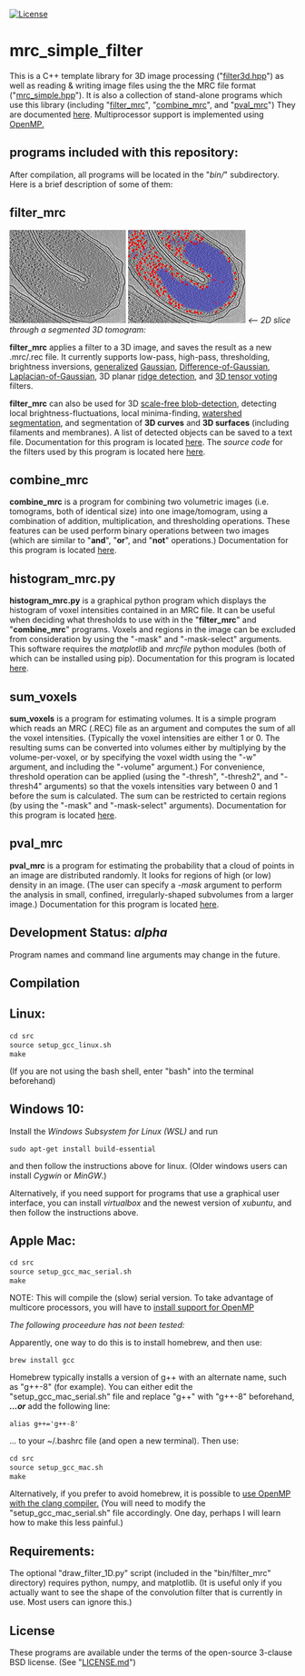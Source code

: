 [![License](https://img.shields.io/badge/License-BSD%203--Clause-blue.svg)](https://opensource.org/licenses/BSD-3-Clause)

mrc_simple_filter
===========

This is a C++ template library for 3D image processing
("[filter3d.hpp](./lib/filter/filter3d.hpp)")
as well as reading & writing image files using the the MRC file format
("[mrc_simple.hpp](./lib/mrc_simple/mrc_simple.hpp)").
It is also a collection of stand-alone programs 
which use this library
(including "[filter_mrc](./doc/doc_filter_mrc.md)", 
 "[combine_mrc](./doc/doc_combine_mrc.md)", 
 and
 "[pval_mrc](./doc/doc_pval_mrc.md)")
They are documented [here](./doc).
Multiprocessor support is implemented using
[OpenMP.](https://en.wikipedia.org/wiki/OpenMP)


## programs included with this repository:

After compilation, all programs will be located in the "*bin/*" subdirectory.  Here is a brief description of some of them:


## filter_mrc
![example: a slice through a tomogram with a visible nucleoid](./doc/images/nucleoid_example_Hylemonella_gracilis.jpg)
![example: red: scale-free-blob-detection ("-blobr"), blue: fluctuation-filter ("-fluct")](./doc/images/nucleoid_example_Hylemonella_gracilis__red_blob_detection__blue_fluctuation_filter.jpg)  *<-- 2D slice through a segmented 3D tomogram:*

**filter_mrc** applies a filter to a 3D image, 
and saves the result as a new .mrc/.rec file.
It currently supports
low-pass, high-pass,
thresholding,
brightness inversions,
[generalized](https://en.wikipedia.org/wiki/Generalized_normal_distribution#Version_1)
[Gaussian](https://en.wikipedia.org/wiki/Gaussian_blur),
[Difference-of-Gaussian](https://en.wikipedia.org/wiki/Difference_of_Gaussians),
[Laplacian-of-Gaussian](https://en.wikipedia.org/wiki/Blob_detection#The_Laplacian_of_Gaussian),
3D planar [ridge detection](https://en.wikipedia.org/wiki/Ridge_detection),
and
[3D tensor voting](http://www.sci.utah.edu/~gerig/CS7960-S2010/handouts/Slides-tensorVoting-Zhe-Leng.pdf)
filters.


**filter_mrc** can also be used for 3D
[scale-free blob-detection](https://en.wikipedia.org/wiki/Blob_detection), 
detecting local brightness-fluctuations,
local minima-finding, 
[watershed segmentation](https://imagej.net/Classic_Watershed),
and segmentation of **3D curves** and **3D surfaces**
(including filaments and membranes).
A list of detected objects can be saved to a text file.
Documentation for this program is located
[here](./doc/doc_filter_mrc.md).
The *source code* for the filters used by this program
is located here
[here](./lib/filter/filter3d.hpp).



## combine_mrc
**combine_mrc** is a program for combining two volumetric images (i.e. tomograms, both of identical size) into one image/tomogram, using a combination of addition, multiplication, and thresholding operations.  These features can be used perform binary operations between two images (which are similar to "**and**", "**or**", and "**not**" operations.)
Documentation for this program is located
[here](./doc/doc_combine_mrc.md).

## histogram_mrc.py
**histogram_mrc.py** is a graphical python program which displays the
histogram of voxel intensities contained in an MRC file.
It can be useful when deciding what thresholds to use
with in the "**filter_mrc**" and "**combine_mrc**" programs.
Voxels and regions in the image can be excluded from consideration 
by using the "-mask" and "-mask-select" arguments.
This software requires the *matplotlib* and *mrcfile* python modules
(both of which can be installed using pip).
Documentation for this program is located
[here](./doc/doc_histogram_mrc.md).

## sum_voxels
**sum_voxels** is a program for estimating volumes.
It is a simple program which
reads an MRC (.REC) file as an argument
and computes the sum of all the voxel intensities.
(Typically the voxel intensities are either 1 or 0.
 The resulting sums can be converted into volumes
 either by multiplying by the volume-per-voxel,
 or by specifying the voxel width using the "-w" argument,
 and including the "-volume" argument.)
For convenience, threshold operation can be applied
(using the "-thresh", "-thresh2", and "-thresh4" arguments)
so that the voxels intensities vary between 0 and 1
before the sum is calculated.
The sum can be restricted to certain regions
(by using the "-mask" and "-mask-select" arguments).
Documentation for this program is located
[here](./doc/doc_sum_voxels.md).


## pval_mrc
**pval_mrc** is a program for estimating the probability
that a cloud of points in an image are distributed randomly.
It looks for regions of high (or low) density in an image.
(The user can specify a *-mask* argument to perform the analysis
 in small, confined, irregularly-shaped subvolumes from a larger image.)
Documentation for this program is located
[here](./doc/doc_pval_mrc.md).


## Development Status: *alpha*
Program names and command line
arguments may change in the future.


## Compilation

## Linux:

    cd src
    source setup_gcc_linux.sh
    make

(If you are not using the bash shell, enter "bash" into the terminal beforehand)

## Windows 10:

Install the *Windows Subsystem for Linux (WSL)* and run

    sudo apt-get install build-essential

and then follow the instructions above for linux.
(Older windows users can install *Cygwin* or *MinGW*.)

Alternatively, if you need support for programs that use a
graphical user interface, you can install *virtualbox*
and the newest version of *xubuntu*, and then follow the instructions above.

## Apple Mac:

    cd src
    source setup_gcc_mac_serial.sh
    make

NOTE: This will compile the (slow) serial version.
To take advantage of multicore processors, you will have to
[install support for OpenMP](https://stackoverflow.com/questions/29057437/compile-openmp-programs-with-gcc-compiler-on-os-x-yosemite)

*The following proceedure has not been tested:*

Apparently, one way to do this is to install homebrew, and then use:

    brew install gcc

Homebrew typically installs a version of g++ with an alternate name, such as
"g++-8" (for example).
You can either edit the "setup_gcc_mac_serial.sh"
file and replace "g++" with "g++-8" beforehand,
***...or*** 
add the following line:

    alias g++='g++-8'

... to your ~/.bashrc file (and open a new terminal).
Then use:

    cd src
    source setup_gcc_mac.sh
    make

Alternatively, if you prefer to avoid homebrew, it is possible to
[use OpenMP with the clang compiler.](https://iscinumpy.gitlab.io/post/omp-on-high-sierra/)
(You will need to modify the "setup_gcc_mac_serial.sh" file accordingly.
 One day, perhaps I will learn how to make this less painful.)


## Requirements:

The optional "draw_filter_1D.py" script
(included in the "bin/filter_mrc" directory)
requires python, numpy, and matplotlib.
(It is useful only if you actually want to see
 the shape of the convolution filter that is currently in use.
 Most users can ignore this.)


## License

These programs are available under the terms of the open-source 3-clause BSD
license.  (See "[LICENSE.md](./LICENSE.md)")
